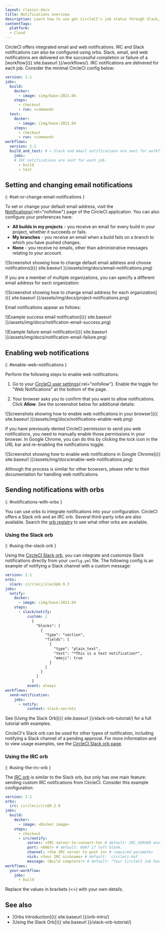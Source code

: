 ```yaml
---
layout: classic-docs
title: Notifications overview
description: Learn how to use get CircleCI's job status through Slack, IRC, email, and web notifications.
contentTags:
  platform:
  - Cloud
---
```


CircleCI offers integrated email and web notifications. IRC and Slack notifications can also be configured using orbs. Slack, email, and web notifications are delivered on the successful completion or failure of a [workflow]({{ site.baseurl }}/workflows/). IRC notifications are delivered for each job. Consider the minimal CircleCI config below:

```yaml
version: 2.1
jobs:
  build:
    docker:
      - image: cimg/base:2021.04
    steps:
      - checkout
      - run: <command>
  test:
    docker:
      - image: cimg/base:2021.04
    steps:
      - checkout
      - run: <command>
workflows:
  version: 2.1
  build_and_test: # < Slack and email notifications are sent for workflows
    jobs:
    # IRC notifications are sent for each job.
      - build
      - test
```

## Setting and changing email notifications
{: #set-or-change-email-notifications }

To set or change your default email address, visit the [Notifications](https://app.circleci.com/settings/user/notifications){:rel="nofollow"} page of the CircleCI application. You can also configure your preferences here:

- **All builds in my projects** - you receive an email for every build in your project, whether it succeeds or fails.
- **My branches** - you receive an email when a build fails on a branch to which you have pushed changes.
- **None** - you receive no emails, other than administrative messages relating to your account.

![Screenshot showing how to change default email address and choose notifications]({{ site.baseurl }}/assets/img/docs/email-notifications.png)

If you are a member of multiple organizations, you can specify a different email address for each organization:

![Screenshot showing how to change email address for each organization]({{ site.baseurl }}/assets/img/docs/project-notifications.png)

Email notifications appear as follows:

![Example success email notification]({{ site.baseurl }}/assets/img/docs/notification-email-success.png)

![Example failure email notification]({{ site.baseurl }}/assets/img/docs/notification-email-failure.png)

## Enabling web notifications
{: #enable-web-notifications }

Perform the following steps to enable web notifications:

1. Go to your [CircleCI user settings](https://app.circleci.com/settings/user/notifications){:rel="nofollow"}. Enable the toggle for "Web Notifications" at the bottom of the page.

2. Your browser asks you to confirm that you want to allow notifications. Click **Allow**. See the screenshot below for additional details:

![Screenshots showing how to enable web notifications in your browser]({{ site.baseurl }}/assets/img/docs/notifications-enable-web.png)

If you have previously denied CircleCI permission to send you web notifications, you need to manually enable those permissions in your browser. In Google Chrome, you can do this by clicking the lock icon in the URL bar and re-enabling the notifications toggle.

![Screenshot showing how to enable web notifications in Google Chrome]({{ site.baseurl }}/assets/img/docs/enable-web-notifications.png)

Although the process is similar for other browsers, please refer to their documentation for handling web notifications.

## Sending notifications with orbs
{: #notifications-with-orbs }

You can use orbs to integrate notifications into your configuration. CircleCI offers a Slack orb and an IRC orb. Several third-party orbs are also available. Search the [orb registry](https://circleci.com/developer/orbs?query=notification&filterBy=all) to see what other orbs are available.

### Using the Slack orb
{: #using-the-slack-orb }

Using the [CircleCI Slack orb](https://circleci.com/developer/orbs/orb/circleci/slack), you can integrate and customize Slack notifications directly from your `config.yml` file. The following config is an example of notifying a Slack channel with a custom message:

```yaml
version: 2.1
orbs:
  slack: circleci/slack@4.9.3
jobs:
  notify:
    docker:
      - image: cimg/base:2021.04
    steps:
      - slack/notify:
          custom: |
            {
              "blocks": [
                {
                  "type": "section",
                  "fields": [
                    {
                      "type": "plain_text",
                      "text": "*This is a text notification*",
                      "emoji": true
                    }
                  ]
                }
              ]
            }
          event: always
workflows:
  send-notification:
    jobs:
      - notify:
          context: slack-secrets
```

See [Using the Slack Orb]({{ site.baseurl }}/slack-orb-tutorial/) for a full tutorial with examples.

CircleCI's Slack orb can be used for other types of notification, including notifying a Slack channel of a pending approval. For more information and to view usage examples, see the [CircleCI Slack orb page](https://circleci.com/developer/orbs/orb/circleci/slack).

### Using the IRC orb
{: #using-the-irc-orb }

The [IRC orb](https://circleci.com/developer/orbs/orb/circleci/irc) is similar to the Slack orb, but only has one main feature: sending custom IRC notifications from CircleCI. Consider this example configuration:

```yaml
version: 2.1
orbs:
  irc: circleci/irc@0.2.0
jobs:
  build:
    docker:
      - image: <Docker image>
    steps:
      - checkout
      - irc/notify:
          server: <IRC-server-to-connect-to> # default: IRC_SERVER environment variable.
          port: <6667> # default: 6667 if left blank.
          channel: <the IRC server to post in> # required parameter
          nick: <Your IRC nickname> # default: `circleci-bot`
          message: <Build complete!> # default: "Your CircleCI Job has completed."
workflows:
  your-workflow:
    jobs:
      - build
```
Replace the values in brackets (<>) with your own details.

## See also

- [Orbs Introduction]({{ site.baseurl }}/orb-intro/)
- [Using the Slack Orb]({{ site.baseurl }}/slack-orb-tutorial/)
